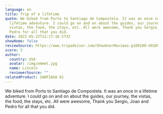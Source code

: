 ```yaml
---
language: en
title: Trip of a lifetime
quote: We biked from Porto to Santiago de Compostela. It was an once in a
  lifetime adventure. I could go on and on about the guides, our journey, the
  vistas, the food, the stays, etc. All were awesome, Thank you Sergio, Joao and
  Pedro for all that you did.
date: 2022-05-22T12:17:18.573Z
showHome: false
reviewSource: https://www.tripadvisor.com/ShowUserReviews-g189180-d4105907-r841741406-Top_Bike_Tours_Portugal-Porto_Porto_District_Northern_Portugal.html
score: 5
author:
  country: USA
  avatar: /img/emmet.jpg
  name: Lincoln
  reviewerSource: ""
relatedProduct: SANTIAGO 01
---
```

We biked from Porto to Santiago de Compostela. It was an once in a lifetime adventure. I could go on and on about the guides, our journey, the vistas, the food, the stays, etc. All were awesome, Thank you Sergio, Joao and Pedro for all that you did.